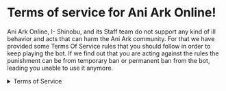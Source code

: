 # Terms of service for Ani Ark Online!

Ani Ark Online, I- Shinobu, and its Staff team do not support any kind of ill behavior and acts that can harm the Ani Ark community. For that we have provided some Terms Of Service rules that you should follow in order to keep playing the bot. If we find out that you are acting against the rules the punishment can be from temporary ban or permanent ban from the bot, leading you unable to use it anymore.

<details>
<summary>Terms of Service</summary>
<br>
- Using any kind of bugs, errors, glitch on the bot to take advantage in resources.<br>
   • We request you to report it immediately in official server.
- Automating account(self-bot) to gain unfair lead among the other players.
- Cross trade & RMT(Real Money Trade).<br>
   • Includes 'Server Roles', 'Server Position'.
- Involving/supporting those who is doing the above act.

We kindly appreciate you if you are not involved in these activities and will not want you to do so.
</details>

